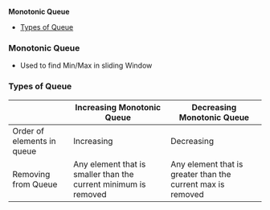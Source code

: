 **Monotonic Queue**
- [Types of Queue](#t)

### Monotonic Queue
- Used to find Min/Max in sliding Window

<a name=t></a>
### Types of Queue
| | Increasing Monotonic Queue | Decreasing Monotonic Queue |
|---|---|---|
|Order of elements in queue| Increasing | Decreasing |
|Removing from Queue| Any element that is smaller than the current minimum is removed | Any element that is greater than the current max is removed | 
